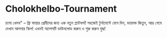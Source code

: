 # Cholokhelbo-Tournament
চলো খেলব" – ফ্রি ফায়ার প্রেমীদের জন্য এক নতুন প্ল্যাটফর্ম! সহজেই টুর্নামেন্টে যোগ দিন, ডায়মন্ড জিতুন, আর গেমে দেখান আপনার স্কিল! এখনই অ্যাপসটি ডাউনলোড করুন ও শুরু করুন যুদ্ধ!
